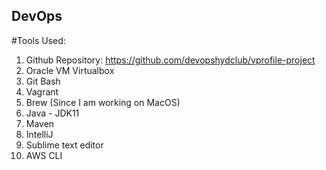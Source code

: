 ## DevOps

#Tools Used:
1. Github Repository: https://github.com/devopshydclub/vprofile-project
2. Oracle VM Virtualbox
3. Git Bash
4. Vagrant
5. Brew (Since I am working on MacOS)
6. Java - JDK11
7. Maven
8. IntelliJ
9. Sublime text editor
10. AWS CLI
